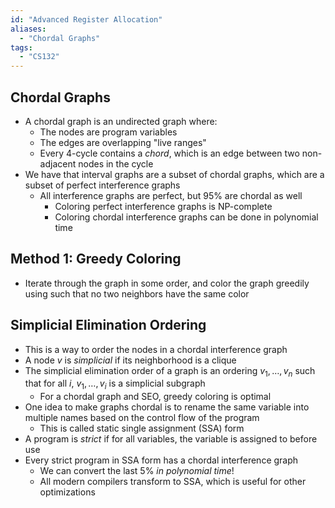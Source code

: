 ```yaml
---
id: "Advanced Register Allocation"
aliases:
  - "Chordal Graphs"
tags:
  - "CS132"
---
```


## Chordal Graphs

- A chordal graph is an undirected graph where:
  - The nodes are program variables
  - The edges are overlapping "live ranges"
  - Every 4-cycle contains a _chord_, which is an edge between two non-adjacent
    nodes in the cycle
- We have that interval graphs are a subset of chordal graphs, which are a
  subset of perfect interference graphs
  - All interference graphs are perfect, but 95% are chordal as well
    - Coloring perfect interference graphs is NP-complete
    - Coloring chordal interference graphs can be done in polynomial time

## Method 1: Greedy Coloring

- Iterate through the graph in some order, and color the graph greedily using
  such that no two neighbors have the same color

## Simplicial Elimination Ordering

- This is a way to order the nodes in a chordal interference graph
- A node $v$ is _simplicial_ if its neighborhood is a clique
- The simplicial elimination order of a graph is an ordering $v_1,\dotsc,v_n$
  such that for all $i$, $v_1,\dotsc,v_i$ is a simplicial subgraph
  - For a chordal graph and SEO, greedy coloring is optimal
- One idea to make graphs chordal is to rename the same variable into multiple
  names based on the control flow of the program
  - This is called static single assignment (SSA) form
- A program is _strict_ if for all variables, the variable is assigned to before
  use
- Every strict program in SSA form has a chordal interference graph
  - We can convert the last 5% _in polynomial time_!
  - All modern compilers transform to SSA, which is useful for other
    optimizations
